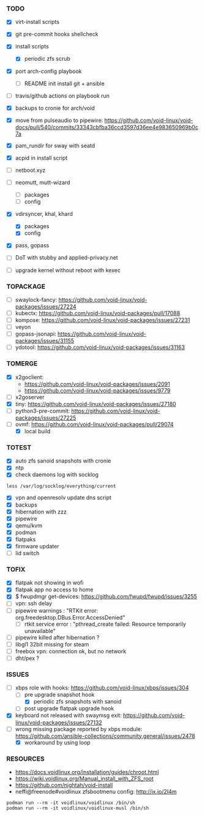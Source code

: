 ### TODO
- [x] virt-install scripts
- [x] git pre-commit hooks shellcheck
- [x] install scripts
  - [x] periodic zfs scrub
- [x] port arch-config playbook
  - [ ] README init install git + ansible
- [ ] travis/github actions on playbook run
- [x] backups to cronie for arch/void
- [x] move from pulseaudio to pipewire: https://github.com/void-linux/void-docs/pull/540/commits/33343cbfba36ccd3597d36ee4e983650969b0c7a
- [x] pam_rundir for sway with seatd
- [x] acpid in install script
- [ ] netboot.xyz
- [ ] neomutt, mutt-wizard
  - [ ] packages
  - [ ] config
- [x] vdirsyncer, khal, khard
  - [x] packages
  - [x] config
- [x] pass, gopass
- [ ] DoT with stubby and applied-privacy.net
- [ ] upgrade kernel without reboot with kexec


### TOPACKAGE
- [ ] swaylock-fancy: https://github.com/void-linux/void-packages/issues/27224
- [ ] kubectx: https://github.com/void-linux/void-packages/pull/17088
- [ ] kompose: https://github.com/void-linux/void-packages/issues/27231
- [ ] veyon
- [ ] gopass-jsonapi: https://github.com/void-linux/void-packages/issues/31155
- [ ] ydotool: https://github.com/void-linux/void-packages/issues/31163

### TOMERGE
- [x] x2goclient:
  - https://github.com/void-linux/void-packages/issues/2091
  - https://github.com/void-linux/void-packages/issues/9779
- [ ] x2goserver
- [x] tiny: https://github.com/void-linux/void-packages/issues/27180
- [ ] python3-pre-commit: https://github.com/void-linux/void-packages/issues/27225
- [ ] ovmf: https://github.com/void-linux/void-packages/pull/29074
  - [x] local build

### TOTEST
- [x] auto zfs sanoid snapshots with cronie
- [x] ntp
- [x] check daemons log with socklog
```
less /var/log/socklog/everything/current
```
- [x] vpn and openresolv update dns script
- [x] backups
- [x] hibernation with zzz
- [x] pipewire
- [x] qemu/kvm
- [x] podman
- [x] flatpaks
- [x] firmware updater
- [ ] lid switch

### TOFIX
- [x] flatpak not showing in wofi
- [x] flatpak app no access to home
- [x] $ fwupdmgr get-devices: https://github.com/fwupd/fwupd/issues/3255
- [ ] vpn: ssh delay
- [ ] pipewire warnings : "RTKit error: org.freedesktop.DBus.Error.AccessDenied"
  - [ ] rtkit service error : "pthread_create failed: Resource temporarily unavailable"
- [ ] pipewire killed after hibernation ?
- [ ] libgl1 32bit missing for steam
- [ ] freebox vpn: connection ok, but no network
- [ ] dht/pex ?

### ISSUES
- [ ] xbps role with hooks: https://github.com/void-linux/xbps/issues/304
  - [ ] pre upgrade snapshot hook
    - [x] periodic zfs snapshots with sanoid
  - [ ] post upgrade flatpak upgrade hook
- [x] keyboard not released with swaymsg exit: https://github.com/void-linux/void-packages/issues/27132
- [ ] wrong missing package reported by xbps module: https://github.com/ansible-collections/community.general/issues/2478
  - [x] workaround by using loop

### RESOURCES

- https://docs.voidlinux.org/installation/guides/chroot.html
- https://wiki.voidlinux.org/Manual_install_with_ZFS_root
- https://github.com/nightah/void-install
- neffi@freenode#voidlinux zfsbootmenu config: http://ix.io/2I4m

```
podman run --rm -it voidlinux/voidlinux /bin/sh
podman run --rm -it voidlinux/voidlinux-musl /bin/sh
```
